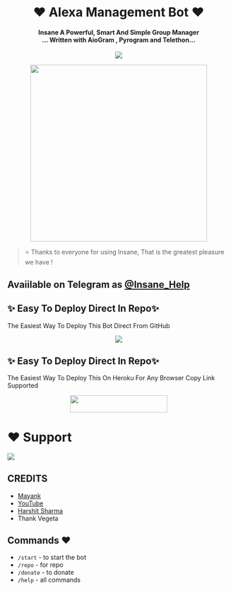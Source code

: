 
<h1 align="center"><b>❤️ Alexa Management Bot ❤️</b></h1>

<h4 align="center">Insane A Powerful, Smart And Simple Group Manager <br> ... Written with AioGram , Pyrogram and Telethon...</h4>
<p align='center'>
  <a href="https://www.python.org/" alt="made-with-python"> <img src="https://img.shields.io/badge/Made%20with-Python-1f425f.svg?style=flat-square&logo=python&color=blue" /> </a>
  
</p>

<p align="center"><a href="https://t.me/Mayank"><img src="https://telegra.ph/file/7c6fa46cde3e29a71b18a.jpg" width="400"></a></p>


> ⭐️ Thanks to everyone for using Insane, That is the greatest pleasure we have !

## Avaiilable on Telegram as [@Insane_Help](https://t.me/Insane_Help)

## ✨ Easy To Deploy Direct In Repo✨

The Easiest Way To Deploy This Bot Direct From GitHub

<p align="center"><a href="https://heroku.com/deploy"><img src="https://www.herokucdn.com/deploy/button.svg"></a>

## ✨ Easy To Deploy Direct In Repo✨

The Easiest Way To Deploy This On Heroku For Any Browser Copy Link Supported

<p align="center"><a href="https://heroku.com/deploy?template=https://github.com/Abhaywalia881/InsaneManagement"> <img src="https://img.shields.io/badge/Deploy%20To%20Heroku-black?style=for-the-badge&logo=heroku" width="220" height="38.45"/></a></p>
 
 
# ❤️ Support
<a href="https://t.me/Insane_Help"><img src="https://img.shields.io/badge/Join-Telegram%20Channel-red.svg?logo=Telegram"></a>


## CREDITS

- [Mayank](https://t.me/always_hungry365)
- [YouTube](https://www.youtube.com/c/JankariKiDuniya)
- [Harshit Sharma](https://t.me/HarshitSharma361)
- Thank Vegeta

## Commands ❤️

- `/start` - to start the bot
- `/repo` - for repo
- `/donate` - to donate
- `/help` - all commands
